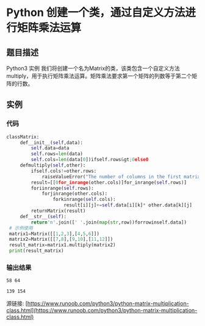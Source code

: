 # Python 创建一个类，通过自定义方法进行矩阵乘法运算

## 题目描述
Python3 实例
我们将创建一个名为Matrix的类，该类包含一个自定义方法multiply，用于执行矩阵乘法运算。矩阵乘法要求第一个矩阵的列数等于第二个矩阵的行数。

## 实例
### 代码
```python
classMatrix:
     def__init__(self,data):
         self.data=data
         self.rows=len(data)
         self.cols=len(data[0])ifself.rows&gt;0else0
     defmultiply(self,other):
         ifself.cols!=other.rows:
             raiseValueError("The number of columns in the first matrix must be equal to the number of rows in the second matrix.")
         result=[[0for_inrange(other.cols)]for_inrange(self.rows)]
         foriinrange(self.rows):
             forjinrange(other.cols):
                 forkinrange(self.cols):
                     result[i][j]+=self.data[i][k]* other.data[k][j]
         returnMatrix(result)
     def__str__(self):
         return'n'.join([' '.join(map(str,row))forrowinself.data])
 # 示例使用
 matrix1=Matrix([[1,2,3],[4,5,6]])
 matrix2=Matrix([[7,8],[9,10],[11,12]])
 result_matrix=matrix1.multiply(matrix2)
 print(result_matrix)
```
### 输出结果
```
58 64
139 154
```
源链接: [https://www.runoob.com/python3/python-matrix-multiplication-class.html](https://www.runoob.com/python3/python-matrix-multiplication-class.html)